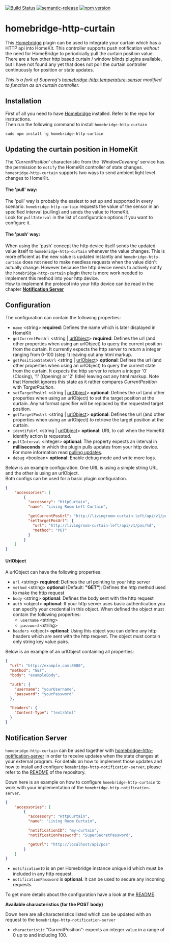 [![Build Status](https://travis-ci.com/QuickSander/homebridge-http-curtain.svg?branch=master)](https://travis-ci.com/QuickSander/homebridge-http-curtain)
[![semantic-release](https://img.shields.io/badge/%20%20%F0%9F%93%A6%F0%9F%9A%80-semantic--release-e10079.svg)](https://github.com/semantic-release/semantic-release)
[![npm version](https://badge.fury.io/js/homebridge-http-curtain.svg)](https://badge.fury.io/js/homebridge-http-curtain)

# homebridge-http-curtain

This [Homebridge](https://github.com/nfarina/homebridge) plugin can be used to integrate your curtain which has a HTTP api into HomeKit. This controller supports push notification _without_ the need for HomeBridge to periodically pull the curtain position value. There are a few other http based curtain / window blinds
plugins available, but I have not found any yet that does not poll the curtain controller continuously for position or state updates.

_This is a fork of Supereg's [homebridge-http-temperature-sensor](https://github.com/Supereg/homebridge-http-temperature-sensor) modified to function as an curtain controller._


## Installation

First of all you need to have [Homebridge](https://github.com/nfarina/homebridge) installed. Refer to the repo for
instructions.  
Then run the following command to install `homebridge-http-curtain`

```
sudo npm install -g homebridge-http-curtain
```

## Updating the curtain position in HomeKit

The _'CurrentPosition'_ characteristic from the _'WindowCovering'_ service has the permission to `notify` the
HomeKit controller of state changes.
`homebridge-http-curtain` supports two ways to send ambient light level changes to HomeKit.

#### The 'pull' way:

The 'pull' way is probably the easiest to set up and supported in every scenario. `homebridge-http-curtain`
requests the value of the sensor in an specified interval (pulling) and sends the value to HomeKit.  
Look for `pullInterval` in the list of configuration options if you want to configure it.

#### The 'push' way:

When using the 'push' concept the http device itself sends the updated value itself to `homebridge-http-curtain`
whenever the value changes. This is more efficient as the new value is updated instantly and
`homebridge-http-curtain` does not need to make needless requests when the value didn't actually change.
However because the http device needs to actively notify the `homebridge-http-curtain` plugin there is more
work needed to implement this method into your http device.  
How to implement the protocol into your http device can be read in the chapter [**Notification Server**](#notification-server)

## Configuration

The configuration can contain the following properties:
* `name` \<string\> **required**: Defines the name which is later displayed in HomeKit
* `getCurrentPosUrl` \<string | [urlObject](#urlobject)\> **required**: Defines the url
(and other properties when using an urlObject) to query the current position from the curtain.
It currently expects the http server to return a integer ranging from 0-100 (step 1) leaving out any html markup.
* `getPositionStateUrl` \<string | [urlObject](#urlobject)\> **optional**: Defines the url
(and other properties when using an urlObject) to query the current state from the curtain.
It expects the http server to return a integer '0' (Closing), '1' (Opening) or '2' (Idle) leaving out any html markup.
Note that Homekit ignores this state as it rather compares _CurrentPosition_ with _TargetPosition_.
* `setTargetPosUrl` \<string | [urlObject](#urlobject)\> **optional**: Defines the url
(and other properties when using an urlObject) to set the target position at the curtain.
Any `%d` format specifier will be replaced by the requested target position.
* `getTargetPosUrl` \<string | [urlObject](#urlobject)\> **optional**: Defines the url
(and other properties when using an urlObject) to retrieve the target position at the curtain.
* `identifyUrl` \<string | [urlObject](#urlobject)\> **optional**: URL to call when the HomeKit identify action is requested.
* `pullInterval` \<integer\> **optional**: The property expects an interval in **milliseconds** in which the plugin
pulls updates from your http device. For more information read [pulling updates](#the-pull-way).  
* `debug` \<boolean\> **optional**: Enable debug mode and write more logs.


Below is an example configuration. One URL is using a simple string URL and the other is using an urlObject.  
Both configs can be used for a basic plugin configuration.
```json
{
    "accessories": [
        {
          "accessory": "HttpCurtain",
          "name": "Living Room Left Curtain",

          "getCurrentPosUrl": "http://livingroom-curtain-left/api/v1/pos",
          "setTargetPosUrl": {
            "url": "http://livingroom-curtain-left/api/v1/pos/%d",
            "method": "PUT"
          }
        }   
    ]
}
```




#### UrlObject

A urlObject can have the following properties:
* `url` \<string\> **required**: Defines the url pointing to your http server
* `method` \<string\> **optional** \(Default: **"GET"**\): Defines the http method used to make the http request
* `body` \<string\> **optional**: Defines the body sent with the http request
* `auth` \<object\> **optional**: If your http server uses basic authentication you can specify your credential in this
object. When defined the object must contain the following properties:
    * `username` \<string\>
    * `password` \<string\>
* `headers` \<object\> **optional**: Using this object you can define any http headers which are sent with the http
request. The object must contain only string key value pairs.  

Below is an example of an urlObject containing all properties:
```json
{
  "url": "http://example.com:8080",
  "method": "GET",
  "body": "exampleBody",

  "auth": {
    "username": "yourUsername",
    "password": "yourPassword"
  },

  "headers": {
    "Content-Type": "text/html"
  }
}
```

## Notification Server

`homebridge-http-curtain` can be used together with
[homebridge-http-notification-server](https://github.com/Supereg/homebridge-http-notification-server) in order to receive
updates when the state changes at your external program. For details on how to implement those updates and how to
install and configure `homebridge-http-notification-server`, please refer to the
[README](https://github.com/Supereg/homebridge-http-notification-server) of the repository.

Down here is an example on how to configure `homebridge-http-curtain` to work with your implementation of the
`homebridge-http-notification-server`.

```json
{
    "accessories": [
        {
          "accessory": "HttpCurtain",
          "name": "Living Room Curtain",

          "notificationID": "my-curtain",
          "notificationPassword": "SuperSecretPassword",

          "getUrl": "http://localhost/api/pos"
        }   
    ]
}
```

* `notificationID` is an per Homebridge instance unique id which must be included in any http request.  
* `notificationPassword` is **optional**. It can be used to secure any incoming requests.

To get more details about the configuration have a look at the
[README](https://github.com/Supereg/homebridge-http-notification-server).

**Available characteristics (for the POST body)**

Down here are all characteristics listed which can be updated with an request to the `homebridge-http-notification-server`

* `characteristic` "CurrentPosition": expects an integer `value` in a range of 0 up to and including 100.

